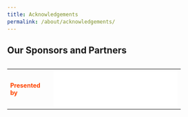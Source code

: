 ```yaml
---
title: Acknowledgements
permalink: /about/acknowledgements/
---
```


## Our Sponsors and Partners
<table>
<table style="width:80%">
<tr>
  <td>
      <font color="orangered"><b>Presented by</b></font>
      <br>
  </td>
  <td>
     <a href="http://www.ura.gov.sg"> <img src="/images/URALogo.svg" /></a>
    </td>
  </tr>
